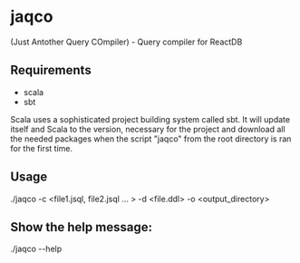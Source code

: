 # jaqco
(Just Antother Query COmpiler) - Query compiler for ReactDB
## Requirements
* scala
* sbt

Scala uses a sophisticated project building system called sbt. It will update
itself and Scala to the version, necessary for the project and download all the needed packages
when the script "jaqco" from the root directory is ran for the first time.
## Usage
./jaqco -c <file1.jsql, file2.jsql ... > -d <file.ddl> -o <output_directory>
## Show the help message:
./jaqco --help
